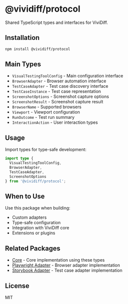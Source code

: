 # @vividiff/protocol

Shared TypeScript types and interfaces for ViviDiff.

## Installation

```bash
npm install @vividiff/protocol
```

## Main Types

- `VisualTestingToolConfig` - Main configuration interface
- `BrowserAdapter` - Browser automation interface
- `TestCaseAdapter` - Test case discovery interface
- `TestCaseInstance` - Test case representation
- `ScreenshotOptions` - Screenshot capture options
- `ScreenshotResult` - Screenshot capture result
- `BrowserName` - Supported browsers
- `Viewport` - Viewport configuration
- `RunOutcome` - Test run summary
- `InteractionAction` - User interaction types

## Usage

Import types for type-safe development:

```typescript
import type {
  VisualTestingToolConfig,
  BrowserAdapter,
  TestCaseAdapter,
  ScreenshotOptions
} from '@vividiff/protocol';
```

## When to Use

Use this package when building:
- Custom adapters
- Type-safe configuration
- Integration with ViviDiff core
- Extensions or plugins

## Related Packages

- [Core](../core/README.md) - Core implementation using these types
- [Playwright Adapter](../playwright-adapter/README.md) - Browser adapter implementation
- [Storybook Adapter](../storybook-adapter/README.md) - Test case adapter implementation

## License

MIT
